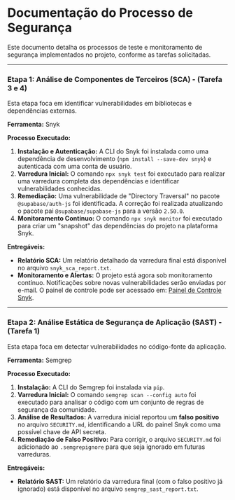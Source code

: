 # Documentação do Processo de Segurança

Este documento detalha os processos de teste e monitoramento de segurança implementados no projeto, conforme as tarefas solicitadas.

---

### Etapa 1: Análise de Componentes de Terceiros (SCA) - (Tarefa 3 e 4)

Esta etapa foca em identificar vulnerabilidades em bibliotecas e dependências externas.

**Ferramenta:** Snyk

**Processo Executado:**
1.  **Instalação e Autenticação:** A CLI do Snyk foi instalada como uma dependência de desenvolvimento (`npm install --save-dev snyk`) e autenticada com uma conta de usuário.
2.  **Varredura Inicial:** O comando `npx snyk test` foi executado para realizar uma varredura completa das dependências e identificar vulnerabilidades conhecidas.
3.  **Remediação:** Uma vulnerabilidade de "Directory Traversal" no pacote `@supabase/auth-js` foi identificada. A correção foi realizada atualizando o pacote pai `@supabase/supabase-js` para a versão `2.50.0`.
4.  **Monitoramento Contínuo:** O comando `npx snyk monitor` foi executado para criar um "snapshot" das dependências do projeto na plataforma Snyk.

**Entregáveis:**
*   **Relatório SCA:** Um relatório detalhado da varredura final está disponível no arquivo `snyk_sca_report.txt`.
*   **Monitoramento e Alertas:** O projeto está agora sob monitoramento contínuo. Notificações sobre novas vulnerabilidades serão enviadas por e-mail. O painel de controle pode ser acessado em: [Painel de Controle Snyk](https://app.snyk.io/org/pedropontesfarath/project/c662a183-27d0-4a82-982c-aa1b5d3fe105).

---

### Etapa 2: Análise Estática de Segurança de Aplicação (SAST) - (Tarefa 1)

Esta etapa foca em detectar vulnerabilidades no código-fonte da aplicação.

**Ferramenta:** Semgrep

**Processo Executado:**
1.  **Instalação:** A CLI do Semgrep foi instalada via `pip`.
2.  **Varredura Inicial:** O comando `semgrep scan --config auto` foi executado para analisar o código com um conjunto de regras de segurança da comunidade.
3.  **Análise de Resultados:** A varredura inicial reportou um **falso positivo** no arquivo `SECURITY.md`, identificando a URL do painel Snyk como uma possível chave de API secreta.
4.  **Remediação de Falso Positivo:** Para corrigir, o arquivo `SECURITY.md` foi adicionado ao `.semgrepignore` para que seja ignorado em futuras varreduras.

**Entregáveis:**
*   **Relatório SAST:** Um relatório da varredura final (com o falso positivo já ignorado) está disponível no arquivo `semgrep_sast_report.txt`.